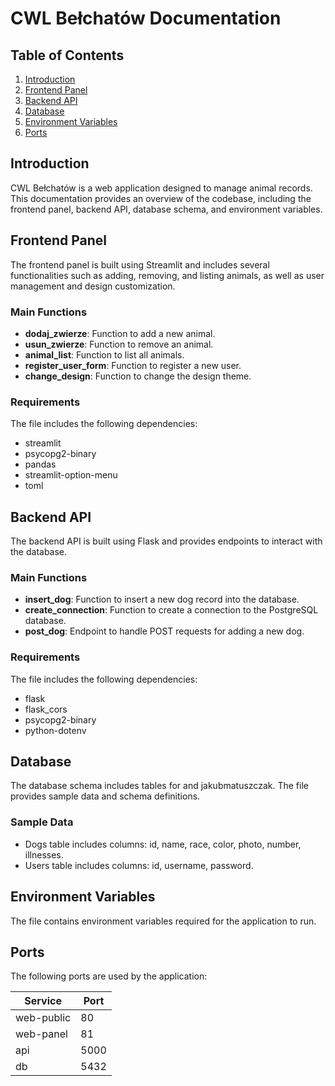 # CWL Bełchatów Documentation

## Table of Contents
1. [Introduction](#introduction)
2. [Frontend Panel](#frontend-panel)
3. [Backend API](#backend-api)
4. [Database](#database)
5. [Environment Variables](#environment-variables)
6. [Ports](#ports)

## Introduction
CWL Bełchatów is a web application designed to manage animal records. This documentation provides an overview of the codebase, including the frontend panel, backend API, database schema, and environment variables.

## Frontend Panel
The frontend panel is built using Streamlit and includes several functionalities such as adding, removing, and listing animals, as well as user management and design customization.

### Main Functions
- **dodaj_zwierze**: Function to add a new animal.
- **usun_zwierze**: Function to remove an animal.
- **animal_list**: Function to list all animals.
- **register_user_form**: Function to register a new user.
- **change_design**: Function to change the design theme.

### Requirements
The  file includes the following dependencies:
- streamlit
- psycopg2-binary
- pandas
- streamlit-option-menu
- toml

## Backend API
The backend API is built using Flask and provides endpoints to interact with the database.

### Main Functions
- **insert_dog**: Function to insert a new dog record into the database.
- **create_connection**: Function to create a connection to the PostgreSQL database.
- **post_dog**: Endpoint to handle POST requests for adding a new dog.

### Requirements
The  file includes the following dependencies:
- flask
- flask_cors
- psycopg2-binary
- python-dotenv

## Database
The database schema includes tables for  and jakubmatuszczak. The  file provides sample data and schema definitions.

### Sample Data
- Dogs table includes columns: id, name, race, color, photo, number, illnesses.
- Users table includes columns: id, username, password.

## Environment Variables
The  file contains environment variables required for the application to run.


## Ports
The following ports are used by the application:

| Service       | Port |
|---------------|------|
| web-public    | 80   |
| web-panel     | 81   |
| api           | 5000 |
| db            | 5432 |

